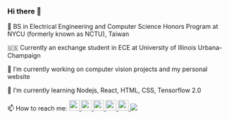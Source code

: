 ### Hi there 👋

:closed_book: BS in Electrical Engineering and Computer Science Honors Program at NYCU (formerly known as NCTU), Taiwan

:us: Currently an exchange student in ECE at University of Illinois Urbana-Champaign

🔭 I’m currently working on computer vision projects and my personal website

🌱 I’m currently learning Nodejs, React, HTML, CSS, Tensorflow 2.0

📫 How to reach me: <a href="https://www.facebook.com/chenkai.chang.eecs/"><img src="https://img.icons8.com/fluency/144/000000/facebook-new.png" width="24" height="24">
<a href="https://www.instagram.com/kiezhung/"><img src="https://img.icons8.com/fluency/96/000000/instagram-new.png" width="24" height="24">
<a href="https://twitter.com/ChenKaiChangTW"><img src="https://img.icons8.com/color/96/000000/twitter--v1.png" width="24" height="24">
<a href="https://www.linkedin.com/in/chen-kai-chang"><img src="https://img.icons8.com/fluency/96/000000/linkedin.png" width="24" height="24">
<a href="https://github.com/kie4280/"><img src="https://img.icons8.com/material-rounded/96/000000/github.png" width="24" height="24">
![](https://komarev.com/ghpvc/?username=kie4280)
